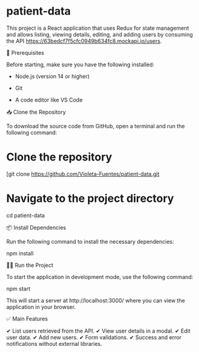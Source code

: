 # patient-data
This project is a React application that uses Redux for state management and allows listing, viewing details, editing, and adding users by consuming the API https://63bedcf7f5cfc0949b634fc8.mockapi.io/users.

🚀 Prerequisites

Before starting, make sure you have the following installed:

* Node.js (version 14 or higher)

* Git

* A code editor like VS Code


📥 Clone the Repository

To download the source code from GitHub, open a terminal and run the following command:

# Clone the repository
[git clone https://github.com/Violeta-Fuentes/patient-data.git

# Navigate to the project directory
cd patient-data


📦 Install Dependencies

Run the following command to install the necessary dependencies:

npm install


🏃‍♂️ Run the Project

To start the application in development mode, use the following command:

npm start

This will start a server at http://localhost:3000/ where you can view the application in your browser.


✅ Main Features

✔ List users retrieved from the API.
✔ View user details in a modal.
✔ Edit user data.
✔ Add new users.
✔ Form validations.
✔ Success and error notifications without external libraries.
